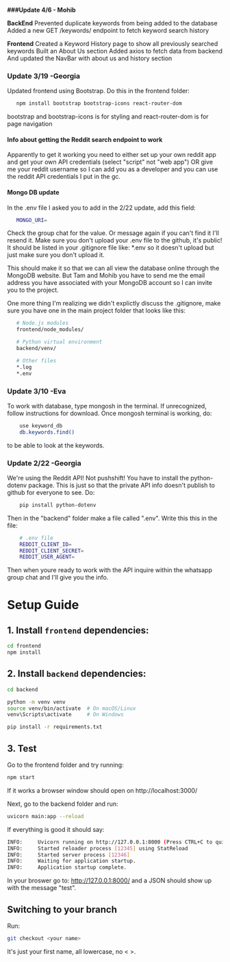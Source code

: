 **###Update 4/6 - Mohib**

**BackEnd**
Prevented duplicate keywords from being added to the database
Added a new GET /keywords/ endpoint to fetch keyword search history

**Frontend**
Created a Keyword History page to show all previously searched keywords
Built an About Us section
Added axios to fetch data from backend
And updated the NavBar with about us and history section


### Update 3/19 -Georgia
Updated frontend using Bootstrap. Do this in the frontend folder:

```bash
   npm install bootstrap bootstrap-icons react-router-dom
```
bootstrap and bootstrap-icons is for styling and react-router-dom is for page navigation

#### Info about getting the Reddit search endpoint to work
Apparently to get it working you need to either set up your own reddit app and get your own API credentials (select "script" not "web app") OR give me your reddit username so I can add you as a developer and you can use the reddit API credentials I put in the gc. 

#### Mongo DB update
In the .env file I asked you to add in the 2/22 update, add this field:

```bash
   MONGO_URI=
```
Check the group chat for the value. Or message again if you can't find it I'll resend it. Make sure you don't upload your .env file to the github, it's public! It should be listed in your .gitignore file like: *.env so it doesn't upload but just make sure you don't upload it. 

This should make it so that we can all view the database online through the MongoDB website. But Tam and Mohib you have to send me the email address you have associated with your MongoDB account so I can invite you to the project. 

One more thing I'm realizing we didn't explictly discuss the .gitignore, make sure you have one in the main project folder that looks like this:

```bash
   # Node.js modules
   frontend/node_modules/

   # Python virtual environment
   backend/venv/

   # Other files
   *.log
   *.env
```



### Update 3/10 -Eva
To work with database, type mongosh in the terminal. If unrecognized, follow instructions for download. Once mongosh terminal is working, do:

```bash
    use keyword_db
    db.keywords.find()
```

to be able to look at the keywords.


### Update 2/22 -Georgia
We're using the Reddit API! Not pushshift! You have to install the python-dotenv package. This is just so that the private API info doesn't publish to github for everyone to see. Do:
```bash
    pip install python-dotenv
```
Then in the "backend" folder make a file called ".env". Write this this in the file:
```bash
    # .env file
    REDDIT_CLIENT_ID=
    REDDIT_CLIENT_SECRET=
    REDDIT_USER_AGENT=
```
Then when youre ready to work with the API inquire within the whatsapp group chat and I'll give you the info. 



# Setup Guide

## 1. Install `frontend` dependencies:
   ```bash
   cd frontend
   npm install
   ```
   
## 2. Install `backend` dependencies:
   ```bash
   cd backend

   python -m venv venv
   source venv/bin/activate  # On macOS/Linux
   venv\Scripts\activate     # On Windows

   pip install -r requirements.txt
   ```
## 3. Test
Go to the frontend folder and try running:
   ```bash
   npm start
   ```
If it works a browser window should open on http://localhost:3000/

Next, go to the backend folder and run:
   ```bash
   uvicorn main:app --reload
   ```
If everything is good it should say:
   ```bash
   INFO:     Uvicorn running on http://127.0.0.1:8000 (Press CTRL+C to quit)
   INFO:     Started reloader process [12345] using StatReload
   INFO:     Started server process [12346]
   INFO:     Waiting for application startup.
   INFO:     Application startup complete.
   ```
In your broswer go to: http://127.0.0.1:8000/
and a JSON should show up with the message "test". 

## Switching to your branch
Run:
   ```bash
   git checkout <your name>
   ```
It's just your first name, all lowercase, no < >.
